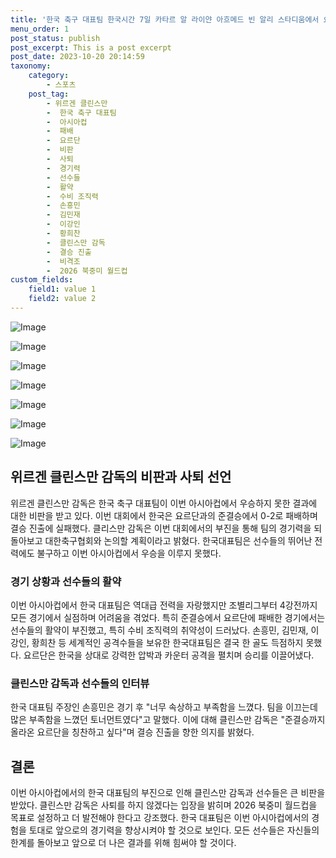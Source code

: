 ```yaml
---
title: '한국 축구 대표팀 한국시간 7일 카타르 알 라이얀 아흐메드 빈 알리 스타디움에서 요르단에 02로 패배'
menu_order: 1
post_status: publish
post_excerpt: This is a post excerpt
post_date: 2023-10-20 20:14:59
taxonomy:
    category:
        - 스포츠
    post_tag:
        - 위르겐 클린스만
        -  한국 축구 대표팀
        -  아시아컵
        -  패배
        -  요르단
        -  비판
        -  사퇴
        -  경기력
        -  선수들
        -  활약
        -  수비 조직력
        -  손흥민
        -  김민재
        -  이강인
        -  황희찬
        -  클린스만 감독
        -  결승 진출
        -  비격조
        -  2026 북중미 월드컵
custom_fields:
    field1: value 1
    field2: value 2
---
```


![Image](https://imgnews.pstatic.net/image/477/2024/02/07/0000472643_001_20240207142404643.jpg?type=w647)

![Image](https://imgnews.pstatic.net/image/477/2024/02/07/0000472643_002_20240207142404696.jpg?type=w647)

![Image](https://imgnews.pstatic.net/image/477/2024/02/07/0000472643_003_20240207142404728.jpg?type=w647)

![Image](https://imgnews.pstatic.net/image/477/2024/02/07/0000472643_004_20240207142404765.jpg?type=w647)

![Image](https://imgnews.pstatic.net/image/477/2024/02/07/0000472643_005_20240207142404808.jpg?type=w647)

![Image](https://imgnews.pstatic.net/image/477/2024/02/07/0000472643_006_20240207142404850.jpg?type=w647)

![Image](https://imgnews.pstatic.net/image/477/2024/02/07/0000472643_007_20240207142404886.jpg?type=w647)


## 위르겐 클린스만 감독의 비판과 사퇴 선언

위르겐 클린스만 감독은 한국 축구 대표팀이 이번 아시아컵에서 우승하지 못한 결과에 대한 비판을 받고 있다. 이번 대회에서 한국은 요르단과의 준결승에서 0-2로 패배하며 결승 진출에 실패했다. 클리스만 감독은 이번 대회에서의 부진을 통해 팀의 경기력을 되돌아보고 대한축구협회와 논의할 계획이라고 밝혔다. 한국대표팀은 선수들의 뛰어난 전력에도 불구하고 이번 아시아컵에서 우승을 이루지 못했다.

### 경기 상황과 선수들의 활약

이번 아시아컵에서 한국 대표팀은 역대급 전력을 자랑했지만 조별리그부터 4강전까지 모든 경기에서 실점하며 어려움을 겪었다. 특히 준결승에서 요르단에 패배한 경기에서는 선수들의 활약이 부진했고, 특히 수비 조직력의 취약성이 드러났다. 손흥민, 김민재, 이강인, 황희찬 등 세계적인 공격수들을 보유한 한국대표팀은 결국 한 골도 득점하지 못했다. 요르단은 한국을 상대로 강력한 압박과 카운터 공격을 펼치며 승리를 이끌어냈다.

### 클린스만 감독과 선수들의 인터뷰

한국 대표팀 주장인 손흥민은 경기 후 "너무 속상하고 부족함을 느꼈다. 팀을 이끄는데 많은 부족함을 느꼈던 토너먼트였다"고 말했다. 이에 대해 클린스만 감독은 "준결승까지 올라온 요르단을 칭찬하고 싶다"며 결승 진출을 향한 의지를 밝혔다.

## 결론

이번 아시아컵에서의 한국 대표팀의 부진으로 인해 클린스만 감독과 선수들은 큰 비판을 받았다. 클린스만 감독은 사퇴를 하지 않겠다는 입장을 밝히며 2026 북중미 월드컵을 목표로 설정하고 더 발전해야 한다고 강조했다. 한국 대표팀은 이번 아시아컵에서의 경험을 토대로 앞으로의 경기력을 향상시켜야 할 것으로 보인다. 모든 선수들은 자신들의 한계를 돌아보고 앞으로 더 나은 결과를 위해 힘써야 할 것이다.
